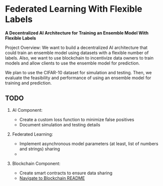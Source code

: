 # Federated Learning With Flexible Labels

**A Decentralized AI Architecture for Training an Ensemble Model With Flexible Labels**


Project Overview:
We want to build a decentralized AI architecture that could train an ensemble model using datasets with a flexible number of labels. Also, we want to use blockchain to incentivize data owners to train models and allow clients to use the ensemble model for prediction.

We plan to use the CIFAR-10 dataset for simulation and testing. Then, we evaluate the feasibility and performance of using an ensemble model for training and prediction.


## TODO
1. AI Component:
    * Create a custom loss function to minimize false positives
    * Document simulation and testing details

2. Federated Learning:
    * Implement asynchronous model parameters (at least, list of numbers and strings) sharing
    * 

3. Blockchain Component:
    * Create smart contracts to ensure data sharing 
    * [Navigate to Blockchain README](https://github.com/AI-and-Blockchain/F22_Federated_Learning_With_Flexible_Labels/blob/main/Blockchain%20Component/README.md)
